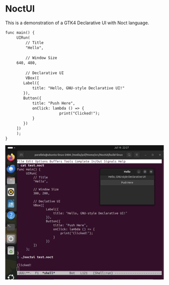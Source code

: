 NoctUI
======

This is a demonstration of a GTK4 Declarative UI with Noct language.

```
func main() {
     UIRun(
         // Title
         "Hello",

         // Window Size
	 640, 480,

         // Declarative UI
         VBox([
		Label({
		    title: "Hello, GNU-style Declarative UI!"
		}),
		Button({
		    title: "Push Here",
		    onClick: lambda () => {
                        print("Clicked!");
		    }
		})
	 ])
     );
}
```

![screenshot.png](screenshot.png)
